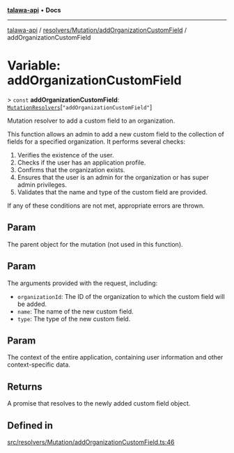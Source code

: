 [**talawa-api**](../../../../README.md) • **Docs**

***

[talawa-api](../../../../modules.md) / [resolvers/Mutation/addOrganizationCustomField](../README.md) / addOrganizationCustomField

# Variable: addOrganizationCustomField

\> `const` **addOrganizationCustomField**: [`MutationResolvers`](../../../../types/generatedGraphQLTypes/type-aliases/MutationResolvers.md)\[`"addOrganizationCustomField"`\]

Mutation resolver to add a custom field to an organization.

This function allows an admin to add a new custom field to the collection of fields for a specified organization. It performs several checks:

1. Verifies the existence of the user.
2. Checks if the user has an application profile.
3. Confirms that the organization exists.
4. Ensures that the user is an admin for the organization or has super admin privileges.
5. Validates that the name and type of the custom field are provided.

If any of these conditions are not met, appropriate errors are thrown.

## Param

The parent object for the mutation (not used in this function).

## Param

The arguments provided with the request, including:
  - `organizationId`: The ID of the organization to which the custom field will be added.
  - `name`: The name of the new custom field.
  - `type`: The type of the new custom field.

## Param

The context of the entire application, containing user information and other context-specific data.

## Returns

A promise that resolves to the newly added custom field object.

## Defined in

[src/resolvers/Mutation/addOrganizationCustomField.ts:46](https://github.com/PalisadoesFoundation/talawa-api/blob/f1c816bca43cc03a8c1bd303394e2550a50db017/src/resolvers/Mutation/addOrganizationCustomField.ts#L46)

